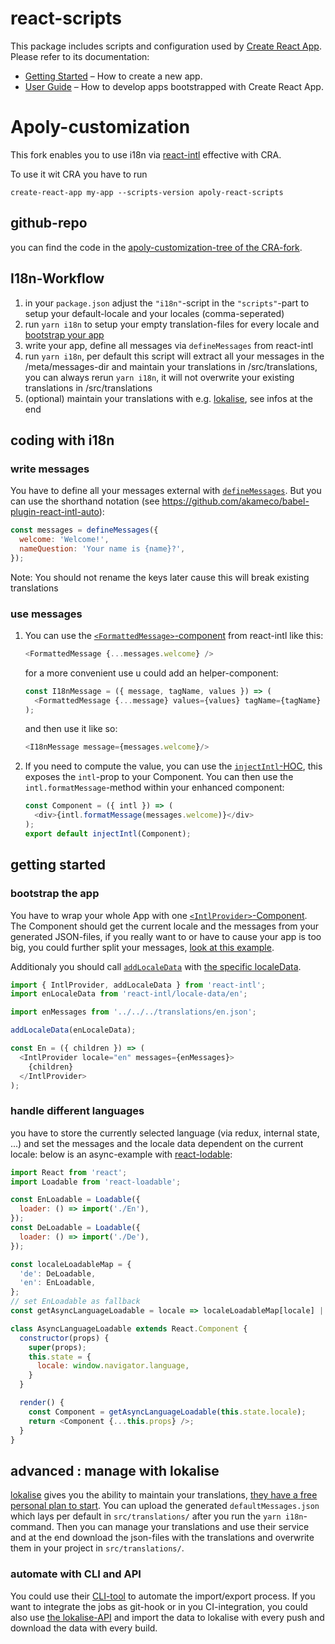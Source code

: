 # react-scripts

This package includes scripts and configuration used by [Create React App](https://github.com/facebookincubator/create-react-app).<br>
Please refer to its documentation:

* [Getting Started](https://github.com/facebookincubator/create-react-app/blob/master/README.md#getting-started) – How to create a new app.
* [User Guide](https://github.com/facebookincubator/create-react-app/blob/master/packages/react-scripts/template/README.md) – How to develop apps bootstrapped with Create React App.

# Apoly-customization
This fork enables you to use i18n via [react-intl](https://github.com/yahoo/react-intl) effective with CRA.

To use it wit CRA you have to run
```
create-react-app my-app --scripts-version apoly-react-scripts
``` 

## github-repo
you can find the code in the [apoly-customization-tree of the CRA-fork](https://github.com/PutziSan/create-react-app/tree/apoly-customizations).

## I18n-Workflow
1. in your `package.json` adjust the `"i18n"`-script in the `"scripts"`-part to setup your default-locale and your locales (comma-seperated)
2. run `yarn i18n` to setup your empty translation-files for every locale and [bootstrap your app](#getting-started)
3. write your app, define all messages via `defineMessages` from react-intl
4. run `yarn i18n`, per default this script will extract all your messages in the /meta/messages-dir and maintain your translations in /src/translations, you can always rerun `yarn i18n`, it will not overwrite your existing translations in /src/translations
5. (optional) maintain your translations with e.g. [lokalise](https://lokalise.co/), see infos at the end

## coding with i18n
### write messages
You have to define all your messages external with [`defineMessages`](https://github.com/yahoo/react-intl/wiki/API#definemessages).
But you can use the shorthand notation (see https://github.com/akameco/babel-plugin-react-intl-auto):
```js
const messages = defineMessages({
  welcome: 'Welcome!',
  nameQuestion: 'Your name is {name}?',
});
```
Note: You should not rename the keys later cause this will break existing translations
### use messages
1. You can use the [`<FormattedMessage>`-component](https://github.com/yahoo/react-intl/wiki/Components#formattedmessage) from react-intl like this:
    ```js
    <FormattedMessage {...messages.welcome} />
    ```
   for a more convenient use u could add an helper-component:
   ```js
   const I18nMessage = ({ message, tagName, values }) => (
     <FormattedMessage {...message} values={values} tagName={tagName} />
   );
   ```
   and then use it like so:
   ```js
   <I18nMessage message={messages.welcome}/>
   ```
2. If you need to compute the value, you can use the [`injectIntl`-HOC](https://github.com/yahoo/react-intl/wiki/API#injection-api), this exposes the `intl`-prop to your Component. You can then use the `intl.formatMessage`-method within your enhanced component:
   ```js
   const Component = ({ intl }) => (
     <div>{intl.formatMessage(messages.welcome)}</div>
   );
   export default injectIntl(Component);
   ```

## <a name="getting-started"></a>getting started
### bootstrap the app
You have to wrap your whole App with one [`<IntlProvider>`-Component](https://github.com/yahoo/react-intl/wiki/Components#intlprovider).
The Component should get the current locale and the messages from your generated JSON-files, if you really want to or have to cause your app is too big, you could further split your messages, [look at this example](https://github.com/yahoo/react-intl/tree/master/examples/nested).

Additionaly you should call  [`addLocaleData`](https://github.com/yahoo/react-intl/wiki/API#addlocaledata) with [the specific localeData](https://github.com/yahoo/react-intl/wiki#loading-locale-data).
```js
import { IntlProvider, addLocaleData } from 'react-intl';
import enLocaleData from 'react-intl/locale-data/en';

import enMessages from '../../../translations/en.json';

addLocaleData(enLocaleData);

const En = ({ children }) => (
  <IntlProvider locale="en" messages={enMessages}>
    {children}
  </IntlProvider>
);
```
### handle different languages
you have to store the currently selected language (via redux, internal state, ...) and set the messages and the locale data dependent on the current locale: 
below is an async-example with [react-lodable](https://github.com/thejameskyle/react-loadable):
```js
import React from 'react';
import Loadable from 'react-loadable';

const EnLoadable = Loadable({
  loader: () => import('./En'),
});
const DeLoadable = Loadable({
  loader: () => import('./De'),
});

const localeLoadableMap = {
  'de': DeLoadable,
  'en': EnLoadable,
};
// set EnLoadable as fallback
const getAsyncLanguageLoadable = locale => localeLoadableMap[locale] || EnLoadable;

class AsyncLanguageLoadable extends React.Component {
  constructor(props) {
    super(props);
    this.state = {
      locale: window.navigator.language,
    }
  }

  render() {
    const Component = getAsyncLanguageLoadable(this.state.locale);
    return <Component {...this.props} />;
  }
}
```
## advanced : manage with lokalise
[lokalise](https://lokalise.co/) gives you the ability to maintain your translations, [they have a free personal plan to start](https://lokalise.co/pricing).
You can upload the generated `defaultMessages.json` which lays per default in `src/translations/` after you run the `yarn i18n`-command.
Then you can manage your translations and use their service and at the end download the json-files with the translations and overwrite them in your project in `src/translations/`.
### automate with CLI and API
You could use their [CLI-tool](https://docs.lokalise.co/article/44l4f1hiZM-lokalise-cli-tool) to automate the import/export process.
If you want to integrate the jobs as git-hook or in you CI-integration, you could also use [the lokalise-API](https://lokalise.co/apidocs#export) and import the data to lokalise with every push and download the data with every build.